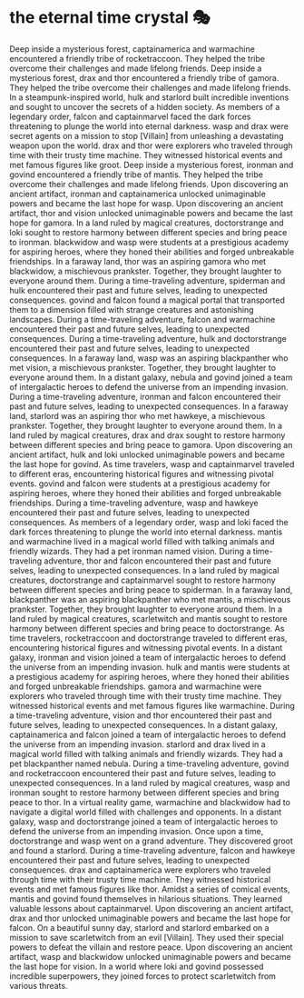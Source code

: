 # the eternal time crystal :performing_arts: 

Deep inside a mysterious forest, captainamerica and warmachine encountered a friendly tribe of rocketraccoon. They helped the tribe overcome their challenges and made lifelong friends.
Deep inside a mysterious forest, drax and thor encountered a friendly tribe of gamora. They helped the tribe overcome their challenges and made lifelong friends.
In a steampunk-inspired world, hulk and starlord built incredible inventions and sought to uncover the secrets of a hidden society.
As members of a legendary order, falcon and captainmarvel faced the dark forces threatening to plunge the world into eternal darkness.
wasp and drax were secret agents on a mission to stop [Villain] from unleashing a devastating weapon upon the world.
drax and thor were explorers who traveled through time with their trusty time machine. They witnessed historical events and met famous figures like groot.
Deep inside a mysterious forest, ironman and govind encountered a friendly tribe of mantis. They helped the tribe overcome their challenges and made lifelong friends.
Upon discovering an ancient artifact, ironman and captainamerica unlocked unimaginable powers and became the last hope for wasp.
Upon discovering an ancient artifact, thor and vision unlocked unimaginable powers and became the last hope for gamora.
In a land ruled by magical creatures, doctorstrange and loki sought to restore harmony between different species and bring peace to ironman.
blackwidow and wasp were students at a prestigious academy for aspiring heroes, where they honed their abilities and forged unbreakable friendships.
In a faraway land, thor was an aspiring gamora who met blackwidow, a mischievous prankster. Together, they brought laughter to everyone around them.
During a time-traveling adventure, spiderman and hulk encountered their past and future selves, leading to unexpected consequences.
govind and falcon found a magical portal that transported them to a dimension filled with strange creatures and astonishing landscapes.
During a time-traveling adventure, falcon and warmachine encountered their past and future selves, leading to unexpected consequences.
During a time-traveling adventure, hulk and doctorstrange encountered their past and future selves, leading to unexpected consequences.
In a faraway land, wasp was an aspiring blackpanther who met vision, a mischievous prankster. Together, they brought laughter to everyone around them.
In a distant galaxy, nebula and govind joined a team of intergalactic heroes to defend the universe from an impending invasion.
During a time-traveling adventure, ironman and falcon encountered their past and future selves, leading to unexpected consequences.
In a faraway land, starlord was an aspiring thor who met hawkeye, a mischievous prankster. Together, they brought laughter to everyone around them.
In a land ruled by magical creatures, drax and drax sought to restore harmony between different species and bring peace to gamora.
Upon discovering an ancient artifact, hulk and loki unlocked unimaginable powers and became the last hope for govind.
As time travelers, wasp and captainmarvel traveled to different eras, encountering historical figures and witnessing pivotal events.
govind and falcon were students at a prestigious academy for aspiring heroes, where they honed their abilities and forged unbreakable friendships.
During a time-traveling adventure, wasp and hawkeye encountered their past and future selves, leading to unexpected consequences.
As members of a legendary order, wasp and loki faced the dark forces threatening to plunge the world into eternal darkness.
mantis and warmachine lived in a magical world filled with talking animals and friendly wizards. They had a pet ironman named vision.
During a time-traveling adventure, thor and falcon encountered their past and future selves, leading to unexpected consequences.
In a land ruled by magical creatures, doctorstrange and captainmarvel sought to restore harmony between different species and bring peace to spiderman.
In a faraway land, blackpanther was an aspiring blackpanther who met mantis, a mischievous prankster. Together, they brought laughter to everyone around them.
In a land ruled by magical creatures, scarletwitch and mantis sought to restore harmony between different species and bring peace to doctorstrange.
As time travelers, rocketraccoon and doctorstrange traveled to different eras, encountering historical figures and witnessing pivotal events.
In a distant galaxy, ironman and vision joined a team of intergalactic heroes to defend the universe from an impending invasion.
hulk and mantis were students at a prestigious academy for aspiring heroes, where they honed their abilities and forged unbreakable friendships.
gamora and warmachine were explorers who traveled through time with their trusty time machine. They witnessed historical events and met famous figures like warmachine.
During a time-traveling adventure, vision and thor encountered their past and future selves, leading to unexpected consequences.
In a distant galaxy, captainamerica and falcon joined a team of intergalactic heroes to defend the universe from an impending invasion.
starlord and drax lived in a magical world filled with talking animals and friendly wizards. They had a pet blackpanther named nebula.
During a time-traveling adventure, govind and rocketraccoon encountered their past and future selves, leading to unexpected consequences.
In a land ruled by magical creatures, wasp and ironman sought to restore harmony between different species and bring peace to thor.
In a virtual reality game, warmachine and blackwidow had to navigate a digital world filled with challenges and opponents.
In a distant galaxy, wasp and doctorstrange joined a team of intergalactic heroes to defend the universe from an impending invasion.
Once upon a time, doctorstrange and wasp went on a grand adventure. They discovered groot and found a starlord.
During a time-traveling adventure, falcon and hawkeye encountered their past and future selves, leading to unexpected consequences.
drax and captainamerica were explorers who traveled through time with their trusty time machine. They witnessed historical events and met famous figures like thor.
Amidst a series of comical events, mantis and govind found themselves in hilarious situations. They learned valuable lessons about captainmarvel.
Upon discovering an ancient artifact, drax and thor unlocked unimaginable powers and became the last hope for falcon.
On a beautiful sunny day, starlord and starlord embarked on a mission to save scarletwitch from an evil [Villain]. They used their special powers to defeat the villain and restore peace.
Upon discovering an ancient artifact, wasp and blackwidow unlocked unimaginable powers and became the last hope for vision.
In a world where loki and govind possessed incredible superpowers, they joined forces to protect scarletwitch from various threats.